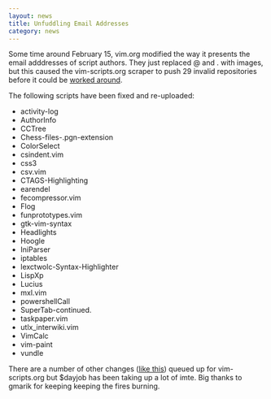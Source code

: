 ```yaml
---
layout: news
title: Unfuddling Email Addresses
category: news
---
```


Some time around February 15, vim.org modified the way it presents
the email adddresses of script authors.  They just replaced @ and .
with images, but this caused the vim-scripts.org scraper to
push 29 invalid repositories before it could be
[worked around](https://github.com/vim-scraper/vim-scraper/commit/938d48b062f4f5b242a8787d3ecb30662bcb2e59).

The following scripts have been fixed and re-uploaded:

 * activity-log
 * AuthorInfo
 * CCTree
 * Chess-files-.pgn-extension
 * ColorSelect
 * csindent.vim
 * css3
 * csv.vim
 * CTAGS-Highlighting
 * earendel
 * fecompressor.vim
 * Flog
 * funprototypes.vim
 * gtk-vim-syntax
 * Headlights
 * Hoogle
 * IniParser
 * iptables
 * lexctwolc-Syntax-Highlighter
 * LispXp
 * Lucius
 * mxl.vim
 * powershellCall
 * SuperTab-continued.
 * taskpaper.vim
 * utlx\_interwiki.vim
 * VimCalc
 * vim-paint
 * vundle

There are a number of other changes
([like this](https://github.com/crissmancd/vim_scripts_redesign))
queued up for vim-scripts.org but $dayjob has been taking up a lot of imte.
Big thanks to gmarik for keeping keeping the fires burning.

